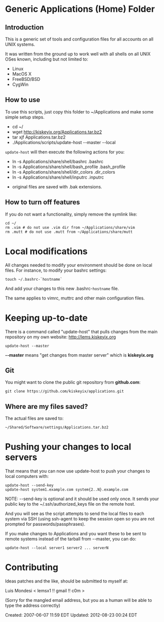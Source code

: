 # Generic Applications (Home) Folder #

## Introduction ##

This is a generic set of tools and configuration files
for all accounts on all UNIX systems.

It was written from the ground up to work well with all 
shells on all UNIX OSes known, including but not limited to:

  * Linux
  * MacOS X
  * FreeBSD/BSD
  * CygWin

## How to use ##

To use this scripts, just copy this folder to ~/Applications 
and make some simple setup steps.

  - cd ~/
  - wget http://kiskeyix.org/Applications.tar.bz2
  - tar xjf Applications.tar.bz2
  - ./Applications/scripts/update-host --master --local

`update-host` will then execute the following actions for you:
  - ln -s Applications/share/shell/bashrc .bashrc
  - ln -s Applications/share/shell/bash\_profile .bash\_profile
  - ln -s Applications/share/shell/dir\_colors .dir\_colors
  - ln -s Applications/share/shell/inputrc .inputrc

  * original files are saved with .bak extensions.

## How to turn off features ##

If you do not want a functionality, simply remove the symlink like:

    cd ~/
    rm .vim # do not use .vim dir from ~/Applications/share/vim
    rm .mutt # do not use .mutt from ~/Applications/share/mutt

# Local modifications #

All changes needed to modify your environment should be done 
on local files. For instance, to modify your bashrc settings:

    touch ~/.bashrc-`hostname`

And add your changes to this new .bashrc-`hostname` file.

The same applies to vimrc, muttrc and other main configuration files.

# Keeping up-to-date #

There is a command called "update-host" that pulls changes 
from the main repository on my own website: http://lems.kiskeyix.org

    update-host --master

**--master** means "get changes from master server" which is **kiskeyix.org**

## Git ##

You might want to clone the public git repository from **github.com**:

    git clone https://github.com/kiskeyix/applications.git

## Where are my files saved? ##

The actual files are saved to:

    ~/Shared/Software/settings/Applications.tar.bz2

# Pushing your changes to local servers #

That means that you can now use update-host to push your changes 
to local computers with:

    update-host --send-key
    update-host system1.example.com system{2..N}.example.com

NOTE: --send-key is optional and it should be used only once.
It sends your public key to the ~/.ssh/authorized\_keys file on 
the remote host.

And you will see as the script attempts to send the local files to 
each system via SSH (using ssh-agent to keep the session open so you 
are not prompted for passwords/passphrases).

If you make changes to Applications and you want these to be sent to 
remote systems instead of the tarball from --master, you can do:

    update-host --local server1 server2 ... serverN

# Contributing #

Ideas patches and the like, should be submitted to myself at:

Luis Mondesi < lemsx1 !! gmail !! c0m >

(Sorry for the mangled email address, but you as a human will be 
able to type the address correctly)

Created: 2007-06-07 11:59 EDT
Updated: 2012-08-23 00:24 EDT
